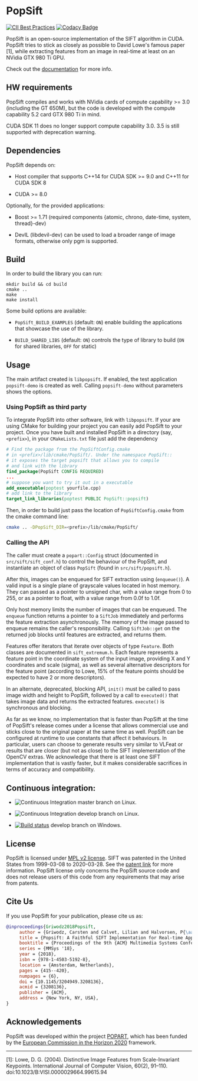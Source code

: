 
# PopSift

[![CII Best Practices](https://bestpractices.coreinfrastructure.org/projects/3728/badge)](https://bestpractices.coreinfrastructure.org/projects/3728) 
[![Codacy Badge](https://app.codacy.com/project/badge/Grade/64f9192b53df46b483e7cf5be7e2dddd)](https://app.codacy.com/gh/alicevision/popsift/dashboard?utm_source=gh&utm_medium=referral&utm_content=&utm_campaign=Badge_grade)

PopSift is an open-source implementation of the SIFT algorithm in CUDA.
PopSift tries to stick as closely as possible to David Lowe's famous paper [1], while extracting features from an image in real-time at least on an NVidia GTX 980 Ti GPU.

Check out the [documentation](https://popsift.readthedocs.io/) for more info.

## HW requirements

PopSift compiles and works with NVidia cards of compute capability >= 3.0 (including the GT 650M), but the code is developed with the compute capability 5.2 card GTX 980 Ti in mind.

CUDA SDK 11 does no longer support compute capability 3.0. 3.5 is still supported with deprecation warning.

## Dependencies

PopSift depends on:

* Host compiler that supports C++14 for CUDA SDK >= 9.0 and C++11 for CUDA SDK 8

* CUDA >= 8.0

Optionally, for the provided applications:

* Boost >= 1.71 (required components {atomic, chrono, date-time, system, thread}-dev)

* DevIL (libdevil-dev) can be used to load a broader range of image formats, otherwise only pgm is supported.

## Build

In order to build the library you can run:

```
mkdir build && cd build
cmake ..
make
make install
```

Some build options are available:

* `PopSift_BUILD_EXAMPLES` (default: `ON`) enable building the applications that showcase the use of the library.

* `BUILD_SHARED_LIBS` (default: `ON`) controls the type of library to build (`ON` for shared libraries, `OFF` for static)

## Usage

The main artifact created is `libpopsift`.
If enabled, the test application `popsift-demo` is created as well.
Calling `popsift-demo` without parameters shows the options.

### Using PopSift as third party

To integrate PopSift into other software, link with `libpopsift`.
If your are using CMake for building your project you can easily add PopSift to your project.
Once you have built and installed PopSift in a directory (say, `<prefix>`), in your `CMakeLists.txt` file just add the dependency

```cmake
# Find the package from the PopSiftConfig.cmake
# in <prefix>/lib/cmake/PopSift/. Under the namespace PopSift::
# it exposes the target popsift that allows you to compile
# and link with the library
find_package(PopSift CONFIG REQUIRED)
...
# suppose you want to try it out in a executable
add_executable(poptest yourfile.cpp)
# add link to the library
target_link_libraries(poptest PUBLIC PopSift::popsift)
```

Then, in order to build just pass the location of `PopSiftConfig.cmake` from the cmake command line:

```bash
cmake .. -DPopSift_DIR=<prefix>/lib/cmake/PopSift/
```

### Calling the API

The caller must create a `popart::Config` struct (documented in `src/sift/sift_conf.h`) to control the behaviour of the PopSift, and instantiate an object of class `PopSift` (found in `src/sift/popsift.h`).

After this, images can be enqueued for SIFT extraction using (`enqueue()`).
A valid input is a single plane of grayscale values located in host memory.
They can passed as a pointer to unsigned char, with a value range from 0 to 255, or as a pointer to float, with a value range from 0.0f to 1.0f.

Only host memory limits the number of images that can be enqueued.
The `enqueue` function returns a pointer to a `SiftJob` immediately and performs the feature extraction asynchronously.
The memory of the image passed to enqueue remains the caller's responsibility. Calling `SiftJob::get` on the returned job blocks until features are extracted, and returns them.

Features offer iterators that iterate over objects of type `Feature`.
Both classes are documented in `sift_extremum.h`.
Each feature represents a feature point in the coordinate system of the input image, providing X and Y coordinates and scale (sigma), as well as several alternative descriptors for the feature point (according to Lowe, 15% of the feature points should be expected to have 2 or more descriptors).

In an alternate, deprecated, blocking API, `init()` must be called to pass image width and height to PopSift, followed by a call to `executed()` that takes image data and returns the extracted features. `execute()` is synchronous and blocking.

As far as we know, no implementation that is faster than PopSift at the time of PopSift's release comes under a license that allows commercial use and sticks close to the original paper at the same time as well.
PopSift can be configured at runtime to use constants that affect it behaviours.
In particular, users can choose to generate results very similar to VLFeat or results that are closer (but not as close) to the SIFT implementation of the OpenCV extras.
We acknowledge that there is at least one SIFT implementation that is vastly faster, but it makes considerable sacrifices in terms of accuracy and compatibility.

## Continuous integration:

* ![Continuous Integration](https://github.com/alicevision/popsift/workflows/Continuous%20Integration/badge.svg?branch=master) master branch on Linux.

* ![Continuous Integration](https://github.com/alicevision/popsift/workflows/Continuous%20Integration/badge.svg?branch=develop) develop branch on Linux.

* [![Build status](https://ci.appveyor.com/api/projects/status/rsm5269hs288c2ji/branch/develop?svg=true)](https://ci.appveyor.com/project/AliceVision/popsift/branch/develop) develop branch on Windows.

## License

PopSift is licensed under [MPL v2 license](COPYING.md).
SIFT was patented in the United States from 1999-03-08 to 2020-03-28. See the [patent link](https://patents.google.com/patent/US6711293B1/en) for more information.
PopSift license only concerns the PopSift source code and does not release users of this code from any requirements that may arise from patents.


## Cite Us

If you use PopSift for your publication, please cite us as:
```bibtex
@inproceedings{Griwodz2018Popsift,
	 author = {Griwodz, Carsten and Calvet, Lilian and Halvorsen, P{\aa}l},
	 title = {Popsift: A Faithful SIFT Implementation for Real-time Applications},
	 booktitle = {Proceedings of the 9th {ACM} Multimedia Systems Conference},
	 series = {MMSys '18},
	 year = {2018},
	 isbn = {978-1-4503-5192-8},
	 location = {Amsterdam, Netherlands},
	 pages = {415--420},
	 numpages = {6},
	 doi = {10.1145/3204949.3208136},
	 acmid = {3208136},
	 publisher = {ACM},
	 address = {New York, NY, USA},
}
```


## Acknowledgements

PopSift was developed within the project [POPART](https://alicevision.org/popart), which has been funded by the [European Commission in the Horizon 2020](https://cordis.europa.eu/project/id/644874) framework.

___

[1]: Lowe, D. G. (2004). Distinctive Image Features from Scale-Invariant Keypoints. International Journal of Computer Vision, 60(2), 91–110. doi:10.1023/B:VISI.0000029664.99615.94
